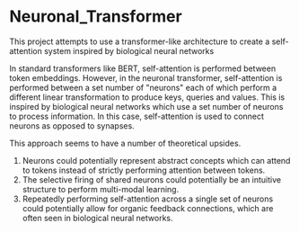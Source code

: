 # Neuronal_Transformer
This project attempts to use a transformer-like architecture to create a self-attention system inspired by biological neural networks

In standard transformers like BERT, self-attention is performed between token embeddings.  However, in the neuronal transformer, self-attention is performed between a 
set number of "neurons" each of which perform a different linear transformation to produce keys, queries and values.  This is inspired by biological neural networks which
use a set number of neurons to process information.  In this case, self-attention is used to connect neurons as opposed to synapses.

This approach seems to have a number of theoretical upsides.

1.  Neurons could potentially represent abstract concepts which can attend to tokens instead of strictly performing attention between tokens.
2.  The selective firing of shared neurons could potentially be an intuitive structure to perform multi-modal learning.
3.  Repeatedly performing self-attention across a single set of neurons could potentially allow for organic feedback connections, which are often seen in biological neural networks.
